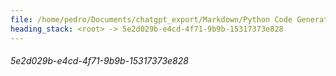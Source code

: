 ```yaml
---
file: /home/pedro/Documents/chatgpt_export/Markdown/Python Code Generation Library.md
heading_stack: <root> -> 5e2d029b-e4cd-4f71-9b9b-15317373e828
---
```

###### 5e2d029b-e4cd-4f71-9b9b-15317373e828

